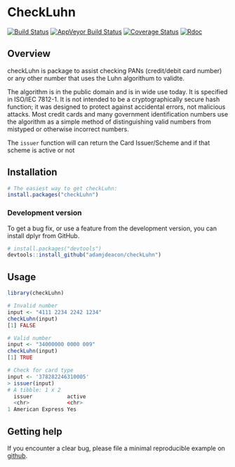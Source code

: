 # CheckLuhn

[![Build Status](https://travis-ci.org/adamjdeacon/checkLuhn.svg?branch=master)](https://travis-ci.org/adamjdeacon/checkLuhn)
[![AppVeyor Build Status](https://ci.appveyor.com/api/projects/status/github/adamjdeacon/checkLuhn?branch=master&svg=true)](https://ci.appveyor.com/project/adamjdeacon/checkLuhn)
[![Coverage Status](https://codecov.io/gh/adamjdeacon/checkLuhn/branch/master/graph/badge.svg)](https://codecov.io/gh/adamjdeacon/checkLuhn?branch=master)
[![Rdoc](http://www.rdocumentation.org/badges/version/checkLuhn)](http://www.rdocumentation.org/packages/checkLuhn)

## Overview

checkLuhn is package to assist checking PANs (credit/debit card number) or any
other number that uses the Luhn algorithum to validte.

The algorithm is in the public domain and is in wide use today. It is specified 
in ISO/IEC 7812-1. It is not intended to be a cryptographically secure hash 
function; it was designed to protect against accidental errors, not malicious 
attacks. Most credit cards and many government identification numbers use the 
algorithm as a simple method of distinguishing valid numbers from mistyped or 
otherwise incorrect numbers.

The `issuer` function will can return the Card Issuer/Scheme and if that scheme
is active or not

## Installation

``` r
# The easiest way to get checkLuhn:
install.packages("checkLuhn")
```

### Development version

To get a bug fix, or use a feature from the development version, you can
install dplyr from GitHub.

``` r
# install.packages("devtools")
devtools::install_github("adamjdeacon/checkLuhn")
```

## Usage

``` r
library(checkLuhn)

# Invalid number
input <- "4111 2234 2242 1234"
checkLuhn(input)
[1] FALSE

# Valid number
input <- "34000000 0000 009"
checkLuhn(input)
[1] TRUE

# Check for card type
input <- '378282246310005'
> issuer(input)
# A tibble: 1 x 2
  issuer           active
  <chr>            <chr> 
1 American Express Yes  
```



## Getting help

If you encounter a clear bug, please file a minimal reproducible example
on [github](https://github.com/adamjdeacon/checkLuhn/issues).
